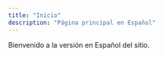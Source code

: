 ```yaml
---
title: "Inicio"
description: "Página principal en Español"
---
```


Bienvenido a la versión en Español del sitio.

